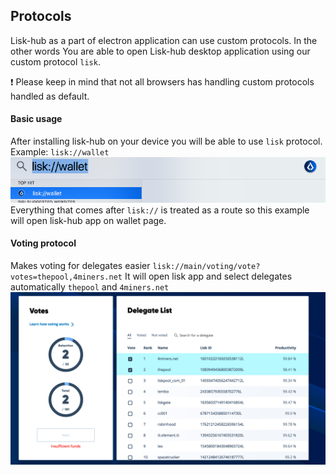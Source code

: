 ## Protocols

Lisk-hub as a part of electron application can use custom protocols.
In the other words You are able to open Lisk-hub desktop application using our custom protocol `lisk`.

:exclamation: Please keep in mind that not all browsers has handling custom protocols handled as default.

#### Basic usage
After installing lisk-hub on your device you will be able to use `lisk` protocol.
Example: `lisk://wallet`
![Alt text](./assets/lisk_wallet.png?raw=true "Lisk protocol basic")
Everything that comes after `lisk://` is treated as a route so this example will open lisk-hub app on wallet page.

#### Voting protocol
Makes voting for delegates easier 
`lisk://main/voting/vote?votes=thepool,4miners.net`
It will open lisk app and select delegates automatically `thepool` and `4miners.net`
![Alt text](./assets/voting_protocol.png?raw=true "Lisk voting protocol")
